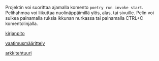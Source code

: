 
Projektin voi suorittaa ajamalla komento `poetry run invoke start`. Pelihahmoa voi liikuttaa nuolinäppäimillä ylös, alas, tai sivuille. Pelin voi sulkea painamalla ruksia ikkunan nurkassa tai painamalla CTRL+C komentolinjalla.

[kirjanpito](https://github.com/WitCanStain/ot2021/blob/master/documentation/kirjanpito.md)

[vaatimusmäärittely](https://github.com/WitCanStain/ot2021/blob/master/documentation/vaatimusmaarittely.md)

[arkkitehtuuri](https://github.com/WitCanStain/ot2021/blob/master/documentation/architecture.md)
